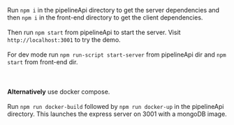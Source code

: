 Run `npm i` in the pipelineApi directory to get the server dependencies and then `npm i` in the front-end directory to get the client dependencies.
<br/>
<br/>
Then run `npm start` from pipelineApi to start the server. Visit `http://localhost:3001` to try the demo.
<br/>
<br/>
For dev mode run `npm run-script start-server` from pipelineApi dir and `npm start` from front-end dir.
<br/><br/>
<br/><br/>
<strong>Alternatively</strong> use docker compose.
<br/><br/>
Run `npm run docker-build` followed by `npm run docker-up` in the pipelineApi directory. This launches the express server on 3001 with a mongoDB image.
